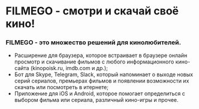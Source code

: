 # FILMEGO - смотри и скачай своё кино!

### FILMEGO - это множество решений для кинолюбителей. 

- Расширение для браузера, которое встраивает в браузере онлайн просмотр и скачивание фильмов с любого информационного кино-сайта (kinopoisk.ru, imdb.com и др.);
- Бот для Skype, Telegram, Slack, который напоминает о выходе новых серий сериалов, премьерах фильмов и появлении возможности их скачать или посмотреть в итернете;
- Приложение для iOS и Android, которое помогает определиться с выбором фильма или сериала, различный кино-игры и прочее.
